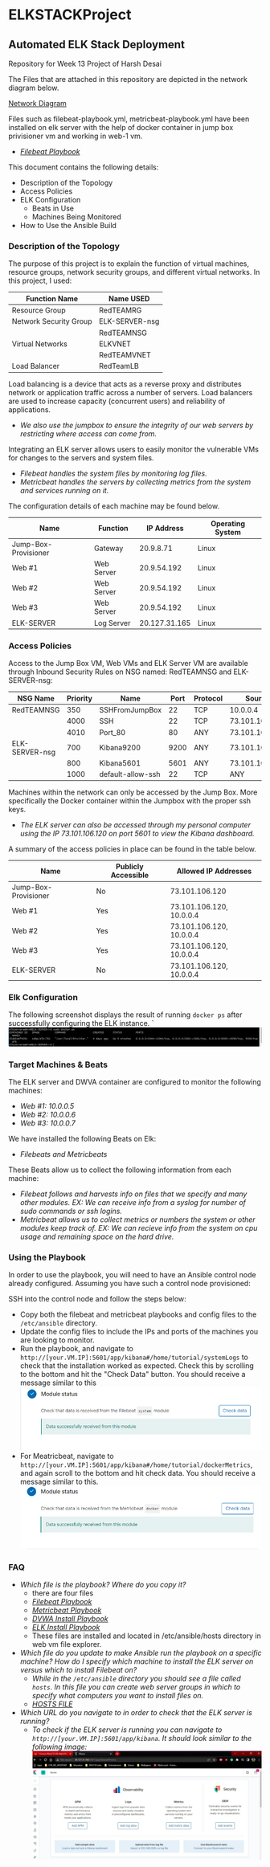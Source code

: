# ELKSTACKProject
## Automated ELK Stack Deployment
Repository for Week 13 Project of Harsh Desai

The Files that are attached in this repository are depicted in the network diagram below.

[Network Diagram](Diagrams/ELK_STACK_DIAGRAM.jpg)

Files such as filebeat-playbook.yml, metricbeat-playbook.yml have been installed on elk server with the help of docker container in jump box privisioner vm and working in web-1 vm.

  - _[Filebeat Playbook](Ansible/filebeat-playbook.yml)_

This document contains the following details:
- Description of the Topology
- Access Policies
- ELK Configuration
  - Beats in Use
  - Machines Being Monitored
- How to Use the Ansible Build

### Description of the Topology

The purpose of this project is to explain the function of virtual machines, resource groups, network security groups, and different virtual networks. In this project, I used:

|       Function Name            |   Name USED   |
|--------------------------------|---------------|
| Resource Group                 | RedTEAMRG     |
| Network Security Group         | ELK-SERVER-nsg|
|                                | RedTEAMNSG    |
| Virtual Networks               | ELKVNET       |
|                                | RedTEAMVNET   |
| Load Balancer                  | RedTeamLB     |

Load balancing is a device that acts as a reverse proxy and distributes network or application traffic across a number of servers. Load balancers are used to increase capacity (concurrent users) and reliability of applications.

- _We also use the jumpbox to ensure the integrity of our web servers by restricting where access can come from._

Integrating an ELK server allows users to easily monitor the vulnerable VMs for changes to the servers and system files.
- _Filebeat handles the system files by monitoring log files._
- _Metricbeat handles the servers by collecting metrics from the system and services running on it._

The configuration details of each machine may be found below.

| Name                 | Function     | IP Address    | Operating System |
|----------------------|--------------|---------------|------------------|
| Jump-Box-Provisioner | Gateway      | 20.9.8.71     | Linux            |
| Web #1               | Web Server   | 20.9.54.192   | Linux            |
| Web #2               | Web Server   | 20.9.54.192   | Linux            |
| Web #3               | Web Server   | 20.9.54.192   | Linux            |
| ELK-SERVER           | Log Server   | 20.127.31.165 | Linux            |

### Access Policies

Access to the Jump Box VM, Web VMs and ELK Server VM are available through Inbound Security Rules on NSG named: RedTEAMNSG and ELK-SERVER-nsg: 

| NSG Name       | Priority | Name              |  Port  | Protocol |     Source     |   Destination  |
|----------------|----------|-------------------|--------|----------|----------------|----------------|
| RedTEAMNSG     |   350    | SSHFromJumpBox    |  22    |   TCP    | 10.0.0.4       | VirtualNetwork |
|                |   4000   | SSH               |  22    |   TCP    | 73.101.106.120 | VirtualNetwork |
|                |   4010   | Port_80           |  80    |   ANY    | 73.101.106.120 | VirtualNetwork |
| ELK-SERVER-nsg |   700    | Kibana9200        |  9200  |   ANY    | 73.101.106.120 | VirtualNetwork |
|                |   800    | Kibana5601        |  5601  |   ANY    | 73.101.106.120 | ANY            |
|                |   1000   | default-allow-ssh |  22    |   TCP    | ANY            | ANY            |

 
Machines within the network can only be accessed by the Jump Box. More specifically the Docker container within the Jumpbox with the proper ssh keys.
- _The ELK server can also be accessed through my personal computer using the IP 73.101.106.120 on port 5601 to view the Kibana dashboard._

A summary of the access policies in place can be found in the table below.

| Name                   | Publicly Accessible |   Allowed IP Addresses   |
|------------------------|---------------------|--------------------------|
| Jump-Box-Provisioner   | No                  | 73.101.106.120           |
| Web #1                 | Yes                 | 73.101.106.120, 10.0.0.4 |
| Web #2                 | Yes                 | 73.101.106.120, 10.0.0.4 |
| Web #3                 | Yes                 | 73.101.106.120, 10.0.0.4 |
| ELK-SERVER             | No                  | 73.101.106.120, 10.0.0.4 |

### Elk Configuration

The following screenshot displays the result of running `docker ps` after successfully configuring the ELK instance.
`
![](Images/ELK_Docker_PS.jpg)

### Target Machines & Beats
The ELK server and DWVA container are configured to monitor the following machines:
- _Web #1: 10.0.0.5_
- _Web #2: 10.0.0.6_
- _Web #3: 10.0.0.7_

We have installed the following Beats on Elk:
- _Filebeats and Metricbeats_

These Beats allow us to collect the following information from each machine:
- _Filebeat follows and harvests info on files that we specify and many other modules. EX: We can receive info from a syslog for number of sudo commands or ssh logins._
- _Metricbeat allows us to collect metrics or numbers the system or other modules keep track of. EX: We can recieve info from the system on cpu usage and remaining space on the hard drive._

### Using the Playbook
In order to use the playbook, you will need to have an Ansible control node already configured. Assuming you have such a control node provisioned: 

SSH into the control node and follow the steps below:
- Copy both the filebeat and metricbeat playbooks and config files to the `/etc/ansible` directory.
- Update the config files to include the IPs and ports of the machines you are looking to monitor.
- Run the playbook, and navigate to `http://[your.VM.IP]:5601/app/kibana#/home/tutorial/systemLogs` to check that the installation worked as expected. Check this by scrolling to the bottom and hit the "Check Data" button. You should receive a message similar to this
![](Images/FileBeat_Activated.png)
- For Meatricbeat, navigate to `http://[your.VM.IP]:5601/app/kibana#/home/tutorial/dockerMetrics`, and again scroll to the bottom and hit check data. You should receive a message similar to this.
![](Images/Metric_Beat_Activated.png)

### FAQ
- _Which file is the playbook? Where do you copy it?_
  - there are four files
  - _[Filebeat Playbook](Ansible/filebeat-playbook.yml)_
  - _[Metricbeat Playbook](Ansible/metricbeat-playbook.yml)_
  - _[DVWA Install Playbook](Ansible/dvwa_install.yml)_
  - _[ELK Install Playbook](Ansible/install-elk.yml)_
  - These files are installed and located in /etc/ansible/hosts directory in web vm file explorer.
- _Which file do you update to make Ansible run the playbook on a specific machine? How do I specify which machine to install the ELK server on versus which to install Filebeat on?_
  - _While in the `/etc/ansible` directory you should see a file called `hosts`. In this file you can create web server groups in which to specify what computers you want to install files on._
  - _[HOSTS FILE](Ansible/hosts)_
- _Which URL do you navigate to in order to check that the ELK server is running?_
  - _To check if the ELK server is running you can navigate to `http://[your.VM.IP]:5601/app/kibana`. It should look similar to the following image:_
![](Images/Kibana_Setup.jpg)
